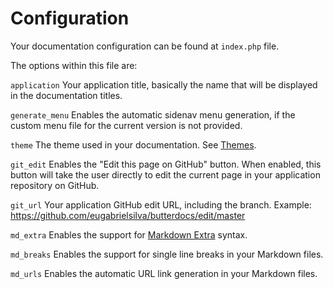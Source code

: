 # Configuration
Your documentation configuration can be found at `index.php` file.

The options within this file are:

`application`
Your application title, basically the name that will be displayed in the documentation titles.

`generate_menu`
Enables the automatic sidenav menu generation, if the custom menu file for the current version is not provided.

`theme`
The theme used in your documentation. See [Themes](%%version%%/customization/themes).

`git_edit`
Enables the "Edit this page on GitHub" button.
When enabled, this button will take the user directly to edit the current page in your application repository on GitHub.

`git_url`
Your application GitHub edit URL, including the branch.
Example: https://github.com/eugabrielsilva/butterdocs/edit/master

`md_extra`
Enables the support for [Markdown Extra](https://michelf.ca/projects/php-markdown/extra) syntax.

`md_breaks`
Enables the support for single line breaks in your Markdown files.

`md_urls`
Enables the automatic URL link generation in your Markdown files.